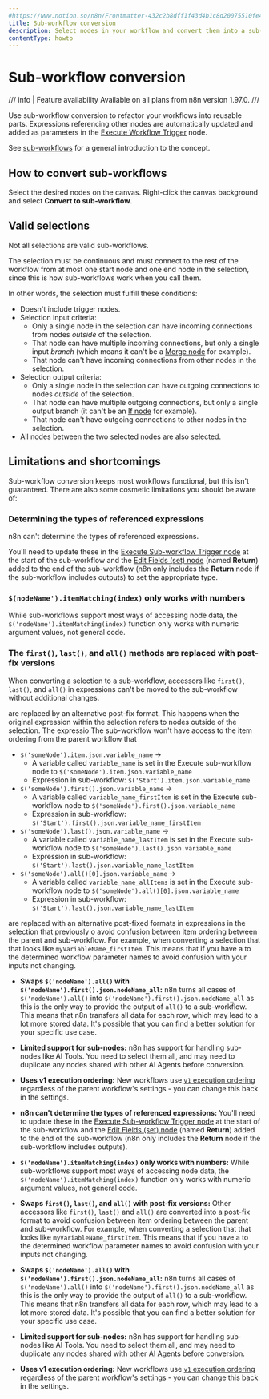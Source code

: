 ```yaml
---
#https://www.notion.so/n8n/Frontmatter-432c2b8dff1f43d4b1c8d20075510fe4
title: Sub-workflow conversion
description: Select nodes in your workflow and convert them into a sub-workflow.
contentType: howto
---
```


# Sub-workflow conversion

/// info | Feature availability
Available on all plans from n8n version 1.97.0.
///

Use sub-workflow conversion to refactor your workflows into reusable parts. Expressions referencing other nodes are automatically updated and added as parameters in the [Execute Workflow Trigger](/integrations/builtin/core-nodes/n8n-nodes-base.executeworkflowtrigger.md) node.

See [sub-workflows](/flow-logic/subworkflows.md) for a general introduction to the concept.

## How to convert sub-workflows

Select the desired nodes on the canvas. Right-click the canvas background and select **Convert to sub-workflow**.

## Valid selections

Not all selections are valid sub-workflows.

The selection must be continuous and must connect to the rest of the workflow from at most one start node and one end node in the selection, since this is how sub-workflows work when you call them. 

In other words, the selection must fulfill these conditions:

- Doesn't include trigger nodes.
- Selection input criteria:
	- Only a single node in the selection can have incoming connections from nodes *outside* of the selection.
	- That node can have multiple incoming connections, but only a single input *branch* (which means it can't be a [Merge node](/integrations/builtin/core-nodes/n8n-nodes-base.merge.md) for example).
	- That node can't have incoming connections from other nodes in the selection.
- Selection output criteria:
	- Only a single node in the selection can have outgoing connections to nodes *outside* of the selection.
	- That node can have multiple outgoing connections, but only a single output branch (it can't be an [If node](/integrations/builtin/core-nodes/n8n-nodes-base.if.md) for example).
	- That node can't have outgoing connections to other nodes in the selection.
- All nodes between the two selected nodes are also selected.

## Limitations and shortcomings

Sub-workflow conversion keeps most workflows functional, but this isn't guaranteed.
There are also some cosmetic limitations you should be aware of:

### Determining the types of referenced expressions

n8n can't determine the types of referenced expressions.

You'll need to update these in the [Execute Sub-workflow Trigger node](/integrations/builtin/core-nodes/n8n-nodes-base.executeworkflowtrigger.md) at the start of the sub-workflow and the [Edit Fields (set) node](/integrations/builtin/core-nodes/n8n-nodes-base.set.md) (named **Return**) added to the end of the sub-workflow (n8n only includes the **Return** node if the sub-workflow includes outputs) to set the appropriate type.

### `$(nodeName').itemMatching(index)` only works with numbers

While sub-workflows support most ways of accessing node data, the `$('nodeName').itemMatching(index)` function only works with numeric argument values, not general code.

### The `first()`, `last()`, and `all()` methods are replaced with post-fix versions

When converting a selection to a sub-workflow, accessors like `first()`, `last()`, and `all()` in expressions can't be moved to the sub-workflow without additional changes.

are replaced by an alternative post-fix format. This happens when the original expression within the selection refers to nodes outside of the selection. The expressio The sub-workflow won't have access to the item ordering from the parent workflow that 

* `$('someNode').item.json.variable_name` ->
	* A variable called `variable_name` is set in the Execute sub-workflow node to `$('someNode').item.json.variable_name`
	* Expression in sub-workflow: `$('Start').item.json.variable_name`
* `$('someNode').first().json.variable_name` ->
	* A variable called `variable_name_firstItem` is set in the Execute sub-workflow node to `$('someNode').first().json.variable_name`
	* Expression in sub-workflow: `$('Start').first().json.variable_name_firstItem`
* `$('someNode').last().json.variable_name` ->
	* A variable called `variable_name_lastItem` is set in the Execute sub-workflow node to `$('someNode').last().json.variable_name`
	* Expression in sub-workflow: `$('Start').last().json.variable_name_lastItem`
* `$('someNode').all()[0].json.variable_name` ->
	* A variable called `variable_name_allItems` is set in the Execute sub-workflow node to `$('someNode').all()[0].json.variable_name`
	* Expression in sub-workflow: `$('Start').last().json.variable_name_lastItem`



are replaced with an alternative post-fixed formats in expressions in the selection that previously 
o avoid confusion between item ordering between the parent and sub-workflow. For example, when converting a selection that that looks like `myVariableName_firstItem`. This means that if you have a  to the determined workflow parameter names to avoid confusion with your inputs not changing.
- **Swaps `$('nodeName').all()` with `$('nodeName').first().json.nodeName_all`:** n8n turns all cases of `$('nodeName').all()` into `$('nodeName').first().json.nodeName_all` as this is the only way to provide the output of `all()` to a sub-workflow. This means that n8n transfers all data for each row, which may lead to a lot more stored data. It's possible that you can find a better solution for your specific use case.
- **Limited support for sub-nodes:** n8n has support for handling sub-nodes like AI Tools. You need to select them all, and may need to duplicate any nodes shared with other AI Agents before conversion.
- **Uses v1 execution ordering:** New workflows use [`v1` execution ordering](/flow-logic/execution-order.md) regardless of the parent workflow's settings - you can change this back in the settings.







- **n8n can't determine the types of referenced expressions:** You'll need to update these in the [Execute Sub-workflow Trigger node](/integrations/builtin/core-nodes/n8n-nodes-base.executeworkflowtrigger.md) at the start of the sub-workflow and the [Edit Fields (set) node](/integrations/builtin/core-nodes/n8n-nodes-base.set.md) (named **Return**) added to the end of the sub-workflow (n8n only includes the **Return** node if the sub-workflow includes outputs).
- **`$('nodeName').itemMatching(index)` only works with numbers:** While sub-workflows support most ways of accessing node data, the `$('nodeName').itemMatching(index)` function only works with numeric argument values, not general code.
- **Swaps `first()`, `last()`, and `all()` with post-fix versions:** Other accessors like `first()`, `last()` and `all()` are converted into a post-fix format to avoid confusion between item ordering between the parent and sub-workflow. For example, when converting a selection that that looks like `myVariableName_firstItem`. This means that if you have a  to the determined workflow parameter names to avoid confusion with your inputs not changing.
- **Swaps `$('nodeName').all()` with `$('nodeName').first().json.nodeName_all`:** n8n turns all cases of `$('nodeName').all()` into `$('nodeName').first().json.nodeName_all` as this is the only way to provide the output of `all()` to a sub-workflow. This means that n8n transfers all data for each row, which may lead to a lot more stored data. It's possible that you can find a better solution for your specific use case.
- **Limited support for sub-nodes:** n8n has support for handling sub-nodes like AI Tools. You need to select them all, and may need to duplicate any nodes shared with other AI Agents before conversion.
- **Uses v1 execution ordering:** New workflows use [`v1` execution ordering](/flow-logic/execution-order.md) regardless of the parent workflow's settings - you can change this back in the settings.
